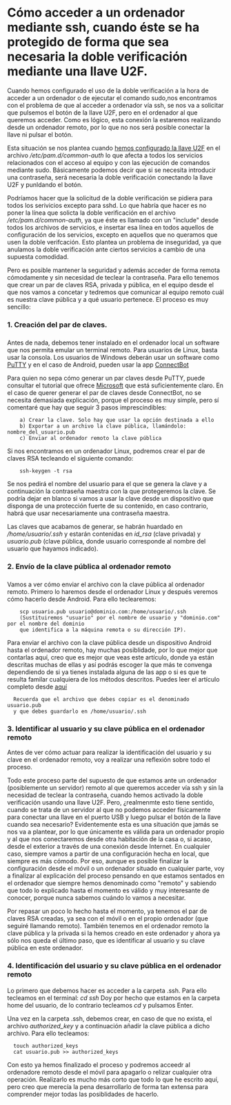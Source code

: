 # Cómo acceder a un ordenador mediante ssh, cuando éste se ha protegido de forma que sea necesaria la doble verificación mediante una llave U2F.

Cuando hemos configurado el uso de la doble verificación a la hora de acceder a un ordenador o de ejecutar el comando sudo,nos encontramos con el problema de que al acceder a ordenador vía ssh, se nos va a solicitar que pulsemos el botón de la llave U2F, pero en el ordenador al que queremos acceder. Como es lógico, esta conexión la estaremos realizando desde un ordenador remoto, por lo que no nos será posible conectar la llave ni pulsar el botón.

Esta situación se nos plantea cuando [hemos configurado la llave U2F](https://github.com/fbuenonet/Hyperfido/edit/master/README.md) en el archivo */etc/pam.d/common-auth* lo que afecta a todos los servicios relacionados con el acceso al equipo y con las ejecución de comandos mediante sudo. Básicamente podemos decir que si se necesita introducir una contraseña, será necesaria la doble verificación conectando la llave U2F y punldando el botón.

Podríamos hacer que la solicitud de la doble verificación se pidiera para todos los serivicios excepto para sshd. Lo que habría que hacer es no poner la línea que solicta la doble verificación en el archivo */etc/pam.d/common-auth*, ya que éste es llamado con un "include" desde todos los archivos de servicios, e insertar esa línea en todos aquellos de configuración de los servicios, excepto en aquellos que no queramos que usen la doble verifcación. Esto plantea un problema de inseguridad, ya que anulamos la doble verificación ante ciertos servicios a cambio de una supuesta comodidad.

Pero es posible mantener la seguridad y además acceder de forma remota cómodamente y sin necesidad de teclear la contraseña. Para ello tenemos que crear un par de claves RSA, privada y pública, en el equipo desde el que nos vamos a concetar y tedremos que comunicar al equipo remoto cuál es nuestra clave pública y a qué usuario pertenece. El proceso es muy sencillo:

### 1. Creación del par de claves. <h3>

Antes de nada, debemos tener instalado en el ordenador local un software que nos permita emular un terminal remoto. Para usuarios de Linux, basta usar la consola. Los usuarios de Windows deberán usar un software como [PuTTY](https://putty.org/) y en el caso de Android, pueden usar la app [ConnectBot](https://play.google.com/store/apps/details?id=org.connectbot)

Para quien no sepa cómo generar un par claves desde PuTTY, puede consultar el tutorial que ofrece [Microsoft](https://docs.microsoft.com/es-es/azure/virtual-machines/linux/ssh-from-windows) que está suficientemente claro. En el caso de querer generar el par de claves desde ConnectBot, no se necesita demasiada explicación, porque el proceso es muy simple, pero sí comentaré que hay que seguir 3 pasos imprescindibles:

        a) Crear la clave. Solo hay que usar la opción destinada a ello
        b) Exportar a un archivo la clave pública, llamándolo: nombre_del_usuario.pub
        c) Enviar al ordenador remoto la clave pública
        
 Si nos encontramos en un ordenador Linux, podremos crear el par de claves RSA tecleando el siguiente comando:
 
        ssh-keygen -t rsa
 
Se nos pedirá el nombre del usuario para el que se genera la clave y a continuación la contraseña maestra con la que protegeremos la clave. Se podría dejar en blanco si vamos a usar la clave desde un dispositivo que disponga de una protección fuerte de su contenido, en caso contrario, habrá que usar necesariamente una contraseña maestra.

Las claves que acabamos de generar, se habrán huardado en */home/usuario/.ssh* y estarán contenidas en *id_rsa* (clave privada) y *usuario.pub* (clave pública, donde usuario corresponde al nombre del usuario que hayamos indicado).

### 2. Envío de la clave pública al ordenador remoto <h3>

Vamos a ver cómo enviar el archivo con la clave pública al ordenador remoto. Primero lo haremos desde el ordenador Línux y después veremos cómo hacerlo desde Android. Para ello teclearemos:

        scp usuario.pub usuario@dominio.com:/home/usuario/.ssh
        (Sustituiremos "usuario" por el nombre de usuario y "dominio.com" por el nombre del dominio
        que identifica a la máquina remota o su dirección IP).
        
Para enviar el archivo con la clave pública desde un dispositivo Android hasta el ordenador remoto, hay muchas posiblidade, por lo que mejor que contarlas aquí, creo que es mejor que veas este artículo, donde ya están descritas muchas de ellas y así podrás escoger la que más te convenga dependiendo de si ya tienes instalada alguna de las app o si es que te resulta familar cualquiera de los métodos descritos. Puedes leer el artículo completo desde [aquí](https://www.xatakandroid.com/tutoriales/como-enviar-archivos-de-android-al-pc-y-viceversa-todos-los-metodos-disponibles)

      Recuerda que el archivo que debes copiar es el denominado usuario.pub
      y que debes guardarlo en /home/usuario/.ssh
      
 ### 3. Identificar al usuario y su clave pública en el ordenador remoto
 
Antes de ver cómo actuar para realizar la identificación del usuario y su clave en el ordenador remoto, voy a realizar una reflexión sobre todo el proceso. 

Todo este proceso parte del supuesto de que estamos ante un ordenador (posiblemente un servidor) remoto al que queremos acceder vía ssh y sin la necesidad de teclear la contraseña, cuando hemos activado la doble verificación usando una llave U2F. Pero, ¿realmenmte esto tiene sentido, cuando se trata de un servidor al que no podemos acceder físicamente para conectar una llave en el puerto USB y luego pulsar el botón de la llave cuando sea necesario? Evidentemente esta es una situación que jamás se nos va a plantear, por lo que únicamente es válida para un ordenador propio y al que nos conectaremos desde otra habitación de la casa o, si acaso, desde el exterior a través de una conexión desde Internet. En cualquier caso, siempre vamos a partir de una configuración hecha en local, que siempre es más cómodo. Por eso, aunque es posible finalizar la configuración desde el móvil o un ordenador situado en cualquier parte, voy a finalizar al explicación del proceso pensando en que estamos sentados en el ordenador que siempre hemos denominado como "remoto" y sabiendo que todo lo explicado hasta el momento es válido y muy interesante de conocer, porque nunca sabemos cuándo lo vamos a necesitar.

Por repasar un poco lo hecho hasta el momento, ya tenemos el par de claves RSA creadas, ya sea con el móvil o en el propio ordenador (que seguiré llamando remoto). También tenemos en el ordenador remoto la clave pública y la privada si la hemos creado en este ordenador y ahora ya sólo nos queda el último paso, que es identificar al usuario y su clave pública en este ordenador.

### 4. Identificación del usuario y su clave pública en el ordenador remoto <h4>
 
Lo primero que debemos hacer es acceder a la carpeta .ssh. Para ello tecleamos en el terminal: *cd ssh* Doy por hecho que estamos en la carpeta home del usuario, de lo contrario tecleamos *cd* y pulsamos Enter.

Una vez en la carpeta .ssh, debemos crear, en caso de que no exista, el archivo *authorized_key* y a continuación añadir la clave pública a dicho archivo. Para ello tecleamos:

      touch authorized_keys
      cat usuario.pub >> authorized_keys
      
Con esto ya hemos finalizado el proceso y podremos acceedr al ordenadore remoto desde el móvil para apagarlo o relizar cualquier otra operación. Realizarlo es mucho más corto que todo lo que he escrito aquí, pero creo que merecía la pena desarrollarlo de forma tan extensa para comprender mejor todas las posiblidades de hacerlo.
